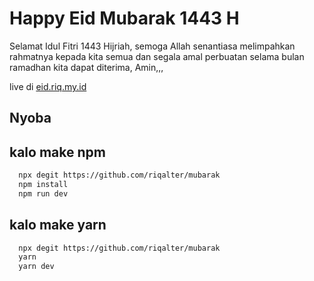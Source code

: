 # Happy Eid Mubarak 1443 H

Selamat Idul Fitri 1443 Hijriah, semoga Allah senantiasa melimpahkan rahmatnya kepada kita semua dan segala amal perbuatan selama bulan ramadhan kita dapat diterima, Amin,,,

live di [eid.riq.my.id](https://eid.riq.my.id/)

## Nyoba

## kalo make npm
```bash
  npx degit https://github.com/riqalter/mubarak
  npm install
  npm run dev
```
## kalo make yarn
```bash
  npx degit https://github.com/riqalter/mubarak
  yarn 
  yarn dev
```

